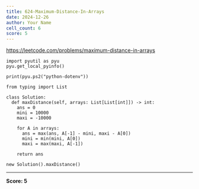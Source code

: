 ```yaml
---
title: 624-Maximum-Distance-In-Arrays
date: 2024-12-26
author: Your Name
cell_count: 6
score: 5
---
```


https://leetcode.com/problems/maximum-distance-in-arrays


```
import pyutil as pyu
pyu.get_local_pyinfo()
```


```
print(pyu.ps2("python-dotenv"))
```


```
from typing import List
```


```
class Solution:
  def maxDistance(self, arrays: List[List[int]]) -> int:
    ans = 0
    mini = 10000
    maxi = -10000

    for A in arrays:
      ans = max(ans, A[-1] - mini, maxi - A[0])
      mini = min(mini, A[0])
      maxi = max(maxi, A[-1])

    return ans
```


```
new Solution().maxDistance()
```


---
**Score: 5**